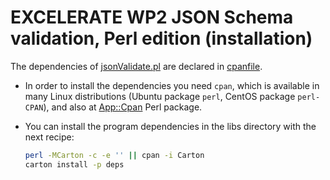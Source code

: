 # EXCELERATE WP2 JSON Schema validation, Perl edition (installation)

The dependencies of [jsonValidate.pl](jsonValidate.pl) are declared in [cpanfile](cpanfile).

* In order to install the dependencies you need `cpan`, which is available in many Linux distributions (Ubuntu package `perl`, CentOS package `perl-CPAN`), and also at [App::Cpan](http://search.cpan.org/~andk/CPAN-2.16/) Perl package.

* You can install the program dependencies in the libs directory with the next recipe:
  ```bash
  perl -MCarton -c -e '' || cpan -i Carton
  carton install -p deps
  ```
